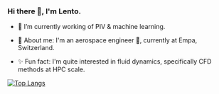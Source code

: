 ### Hi there 👋, I'm Lento.

- 🔭 I’m currently working of PIV & machine learning.

- 🦊 About me: I'm an aerospace engineer 🚀, currently at Empa, Switzerland.

- ✨ Fun fact: I'm quite interested in fluid dynamics, specifically CFD methods at HPC scale.

[![Top Langs](https://github-readme-stats.vercel.app/api/top-langs/?username=lento234&layout=compact&hide=tex)](https://github.com/anuraghazra/github-readme-stats)


<!--
**lento234/lento234** is a ✨ _special_ ✨ repository because its `README.md` (this file) appears on your GitHub profile.

Here are some ideas to get you started:

- 🔭 I’m currently working on ...
- 🌱 I’m currently learning ...
- 👯 I’m looking to collaborate on ...
- 🤔 I’m looking for help with ...
- 💬 Ask me about ...
- 📫 How to reach me: ...
- 😄 Pronouns: ...
-->
